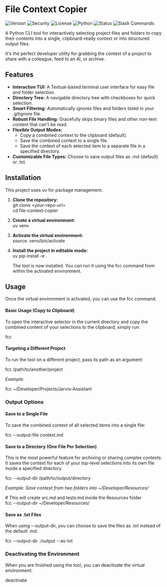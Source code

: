 # **File Context Copier**

![Version](https://img.shields.io/badge/version-0.1.0-blue.svg)
![Security](https://img.shields.io/badge/security-hardened-green.svg)
![License](https://img.shields.io/badge/license-MIT-blue.svg)
![Python](https://img.shields.io/badge/python-3.8+-brightgreen.svg)
![Status](https://img.shields.io/badge/status-production%20ready-green.svg)
![Slash Commands](https://img.shields.io/badge/slash%20commands-20+-orange.svg)

A Python CLI tool for interactively selecting project files and folders to copy their contents into a single, clipboard-ready context or into structured output files.

It's the perfect developer utility for grabbing the context of a project to share with a colleague, feed to an AI, or archive.

## **Features**

* **Interactive TUI:** A Textual-based terminal user interface for easy file and folder selection.  
* **Directory Tree:** A navigable directory tree with checkboxes for quick selection.  
* **Smart Filtering:** Automatically ignores files and folders listed in your .gitignore file.  
* **Robust File Handling:** Gracefully skips binary files and other non-text content that can't be read.  
* **Flexible Output Modes:**  
  * Copy a combined context to the clipboard (default).  
  * Save the combined context to a single file.  
  * Save the context of each selected item to a separate file in a specified directory.  
* **Customizable File Types:** Choose to save output files as .md (default) or .txt.

## **Installation**

This project uses uv for package management.

1. **Clone the repository:**  
   git clone \<your-repo-url\>  
   cd file-context-copier

2. **Create a virtual environment:**  
   uv venv

3. **Activate the virtual environment:**  
   source .venv/bin/activate

4. **Install the project in editable mode:**  
   uv pip install \-e .

   The tool is now installed. You can run it using the fcc command from within the activated environment.

## **Usage**

Once the virtual environment is activated, you can use the fcc command.

#### **Basic Usage (Copy to Clipboard)**

To open the interactive selector in the current directory and copy the combined content of your selections to the clipboard, simply run:

fcc

#### **Targeting a Different Project**

To run the tool on a different project, pass its path as an argument:

fcc /path/to/another/project

*Example:*

fcc \~/Developer/Projects/Jarvis-Assistant

### **Output Options**

#### **Save to a Single File**

To save the combined context of all selected items into a single file:

fcc \--output-file context.md

#### **Save to a Directory (One File Per Selection)**

This is the most powerful feature for archiving or sharing complex contexts. It saves the context for each of your top-level selections into its own file inside a specified directory.

fcc \--output-dir /path/to/output/directory

*Example: Save context from two folders into \~/Developer/Resources/*

\# This will create src.md and tests.md inside the Resources folder  
fcc \--output-dir \~/Developer/Resources/

#### **Save as .txt Files**

When using \--output-dir, you can choose to save the files as .txt instead of the default .md.

fcc \--output-dir ./output \--as-txt

### **Deactivating the Environment**

When you are finished using the tool, you can deactivate the virtual environment:

deactivate  
